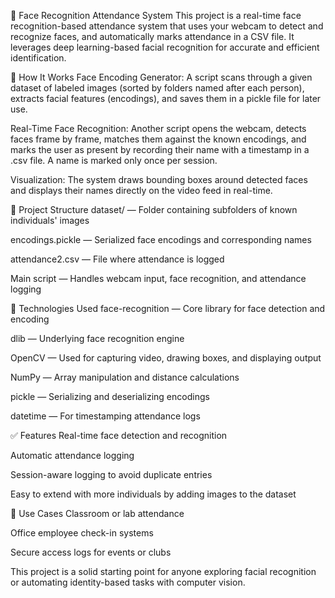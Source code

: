 🎥 Face Recognition Attendance System
This project is a real-time face recognition-based attendance system that uses your webcam to detect and recognize faces, and automatically marks attendance in a CSV file. It leverages deep learning-based facial recognition for accurate and efficient identification.

🧠 How It Works
Face Encoding Generator:
A script scans through a given dataset of labeled images (sorted by folders named after each person), extracts facial features (encodings), and saves them in a pickle file for later use.

Real-Time Face Recognition:
Another script opens the webcam, detects faces frame by frame, matches them against the known encodings, and marks the user as present by recording their name with a timestamp in a .csv file. A name is marked only once per session.

Visualization:
The system draws bounding boxes around detected faces and displays their names directly on the video feed in real-time.

📂 Project Structure
dataset/ — Folder containing subfolders of known individuals' images

encodings.pickle — Serialized face encodings and corresponding names

attendance2.csv — File where attendance is logged

Main script — Handles webcam input, face recognition, and attendance logging

🔧 Technologies Used
face-recognition — Core library for face detection and encoding

dlib — Underlying face recognition engine

OpenCV — Used for capturing video, drawing boxes, and displaying output

NumPy — Array manipulation and distance calculations

pickle — Serializing and deserializing encodings

datetime — For timestamping attendance logs

✅ Features
Real-time face detection and recognition

Automatic attendance logging

Session-aware logging to avoid duplicate entries

Easy to extend with more individuals by adding images to the dataset

🚀 Use Cases
Classroom or lab attendance

Office employee check-in systems

Secure access logs for events or clubs

This project is a solid starting point for anyone exploring facial recognition or automating identity-based tasks with computer vision.
